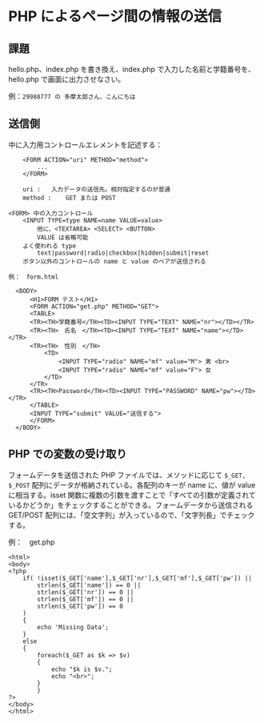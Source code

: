 # PHP によるページ間の情報の送信

## 課題

hello.php、index.php を書き換え、index.php で入力した名前と学籍番号を、hello.php で画面に出力させなさい。

例：```29988777 の 多摩太郎さん、こんにちは```

## 送信側

<FORM> 中に入力用コントロールエレメントを記述する：

```
	<FORM ACTION="uri" METHOD="method">
		...
	</FORM>
```

		uri : 	入力データの送信先。相対指定するのが普通
		method : 	GET または POST

	<FORM> 中の入力コントロール
		<INPUT TYPE=type NAME=name VALUE=value>
			他に、<TEXTAREA> <SELECT> <BUTTON>
			VALUE は省略可能
		よく使われる type　
			text|password|radio|checkbox|hidden|submit|reset
		ボタン以外のコントロールの name と value のペアが送信される

	例：　form.html
  ```
	<BODY>
		<H1>FORM テスト</H1>
		<FORM ACTION="get.php" METHOD="GET">
		<TABLE>
		<TR><TH>学籍番号</TH><TD><INPUT TYPE="TEXT" NAME="nr"></TD></TR>
		<TR><TH>　氏名　</TH><TD><INPUT TYPE="TEXT" NAME="name"></TD></TR>
		<TR><TH>　性別　</TH>
			<TD>
				<INPUT TYPE="radio" NAME="mf" value="M"> 男 <br>
				<INPUT TYPE="radio" NAME="mf" value="F"> 女
			</TD>
		</TR>
		<TR><TH>Password</TH><TD><INPUT TYPE="PASSWORD" NAME="pw"></TD></TR>
		</TABLE>
		<INPUT TYPE="submit" VALUE="送信する">
		</FORM>
	</BODY>
 ```

## PHP での変数の受け取り
フォームデータを送信された PHP ファイルでは、メソッドに応じて ```$_GET, $_POST``` 配列にデータが格納されている。各配列のキーが name に、値が value に相当する。isset 関数に複数の引数を渡すことで「すべての引数が定義されているかどうか」をチェックすることができる。フォームデータから送信される GET/POST 配列には、「空文字列」が入っているので、「文字列長」でチェックする。

例：　get.php
```
<html>
<body>
<?php
	if( !isset($_GET['name'],$_GET['nr'],$_GET['mf'],$_GET['pw']) ||
		strlen($_GET['name']) == 0 ||
		strlen($_GET['nr']) == 0 ||
		strlen($_GET['mf']) == 0 ||
		strlen($_GET['pw']) == 0
	)
	{
		echo 'Missing Data';
	}
	else
	{
		foreach($_GET as $k => $v)
		{
			echo "$k is $v.";
			echo "<br>";
		}
		}
?>
</body>
</html>
``` 
